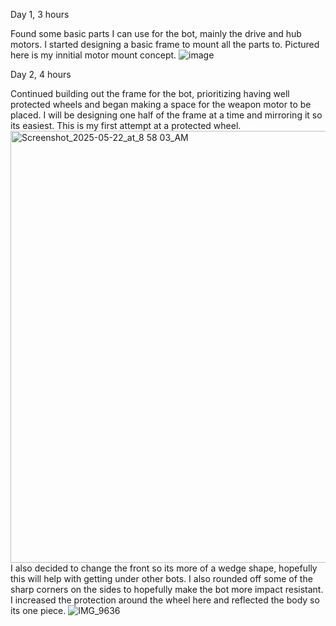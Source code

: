 Day 1, 3 hours 

Found some basic parts I can use for the bot, mainly the drive and hub motors. I started designing a basic frame to mount all the parts to. Pictured here is my innitial motor mount concept.  ![image](https://github.com/user-attachments/assets/cef81466-e99b-436f-84a9-11f4e70343bd)

Day 2, 4 hours

Continued building out the frame for the bot, prioritizing having well protected wheels and began making a space for the weapon motor to be placed. I will be designing one half of the frame at a time and mirroring it so its easiest. This is my first attempt at a protected wheel.  <img width="691" alt="Screenshot_2025-05-22_at_8 58 03_AM" src="https://github.com/user-attachments/assets/3287745b-82e0-470f-a462-248a99b571be" />
I also decided to change the front so its more of a wedge shape, hopefully this will help with getting under other bots. I also rounded off some of the sharp corners on the sides to hopefully make the bot more impact resistant. I increased the protection around the wheel here and reflected the body so its one piece.   ![IMG_9636](https://github.com/user-attachments/assets/12c9688b-8044-43b9-9c96-6ad03f3dc274)
